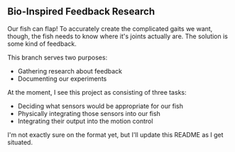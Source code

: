 ## Bio-Inspired Feedback Research

Our fish can flap! To accurately create the complicated gaits we want, though, the fish needs to know where it's joints actually are. The solution is some kind of feedback.

This branch serves two purposes:

- Gathering research about feedback
- Documenting our experiments

At the moment, I see this project as consisting of three tasks:

- Deciding what sensors would be appropriate for our fish
- Physically integrating those sensors into our fish
- Integrating their output into the motion control

I'm not exactly sure on the format yet, but I'll update this README as I get situated.